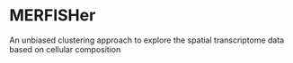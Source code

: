 # MERFISHer
An unbiased clustering approach to explore the spatial transcriptome data based on cellular composition
